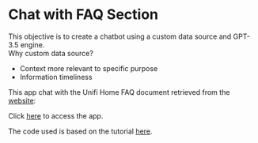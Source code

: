 # Chat with FAQ Section

This objective is to create a chatbot using a custom data source and GPT-3.5 engine.  <br>Why custom data source?
* Context more relevant to specific purpose
* Information timeliness


This app chat with the Unifi Home FAQ document retrieved from the [website](https://unifi.com.my/support/faq):

Click [here](https://faq-chatbot.streamlit.app/) to access the app.


The code used is based on the tutorial [here](https://blog.streamlit.io/build-a-chatbot-with-custom-data-sources-powered-by-llamaindex/).
